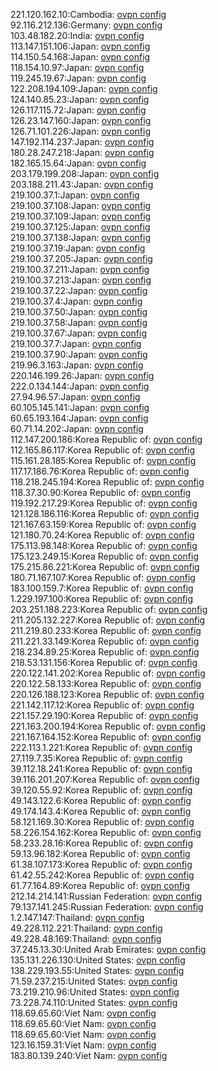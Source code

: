 221.120.162.10:Cambodia: [ovpn config](vpn/221_120_162_10.ovpn)  
92.116.212.136:Germany: [ovpn config](vpn/92_116_212_136.ovpn)  
103.48.182.20:India: [ovpn config](vpn/103_48_182_20.ovpn)  
113.147.151.106:Japan: [ovpn config](vpn/113_147_151_106.ovpn)  
114.150.54.168:Japan: [ovpn config](vpn/114_150_54_168.ovpn)  
118.154.10.97:Japan: [ovpn config](vpn/118_154_10_97.ovpn)  
119.245.19.67:Japan: [ovpn config](vpn/119_245_19_67.ovpn)  
122.208.194.109:Japan: [ovpn config](vpn/122_208_194_109.ovpn)  
124.140.85.23:Japan: [ovpn config](vpn/124_140_85_23.ovpn)  
126.117.115.72:Japan: [ovpn config](vpn/126_117_115_72.ovpn)  
126.23.147.160:Japan: [ovpn config](vpn/126_23_147_160.ovpn)  
126.71.101.226:Japan: [ovpn config](vpn/126_71_101_226.ovpn)  
147.192.114.237:Japan: [ovpn config](vpn/147_192_114_237.ovpn)  
180.28.247.218:Japan: [ovpn config](vpn/180_28_247_218.ovpn)  
182.165.15.64:Japan: [ovpn config](vpn/182_165_15_64.ovpn)  
203.179.199.208:Japan: [ovpn config](vpn/203_179_199_208.ovpn)  
203.188.211.43:Japan: [ovpn config](vpn/203_188_211_43.ovpn)  
219.100.37.1:Japan: [ovpn config](vpn/219_100_37_1.ovpn)  
219.100.37.108:Japan: [ovpn config](vpn/219_100_37_108.ovpn)  
219.100.37.109:Japan: [ovpn config](vpn/219_100_37_109.ovpn)  
219.100.37.125:Japan: [ovpn config](vpn/219_100_37_125.ovpn)  
219.100.37.138:Japan: [ovpn config](vpn/219_100_37_138.ovpn)  
219.100.37.19:Japan: [ovpn config](vpn/219_100_37_19.ovpn)  
219.100.37.205:Japan: [ovpn config](vpn/219_100_37_205.ovpn)  
219.100.37.211:Japan: [ovpn config](vpn/219_100_37_211.ovpn)  
219.100.37.213:Japan: [ovpn config](vpn/219_100_37_213.ovpn)  
219.100.37.22:Japan: [ovpn config](vpn/219_100_37_22.ovpn)  
219.100.37.4:Japan: [ovpn config](vpn/219_100_37_4.ovpn)  
219.100.37.50:Japan: [ovpn config](vpn/219_100_37_50.ovpn)  
219.100.37.58:Japan: [ovpn config](vpn/219_100_37_58.ovpn)  
219.100.37.67:Japan: [ovpn config](vpn/219_100_37_67.ovpn)  
219.100.37.7:Japan: [ovpn config](vpn/219_100_37_7.ovpn)  
219.100.37.90:Japan: [ovpn config](vpn/219_100_37_90.ovpn)  
219.96.3.163:Japan: [ovpn config](vpn/219_96_3_163.ovpn)  
220.146.199.26:Japan: [ovpn config](vpn/220_146_199_26.ovpn)  
222.0.134.144:Japan: [ovpn config](vpn/222_0_134_144.ovpn)  
27.94.96.57:Japan: [ovpn config](vpn/27_94_96_57.ovpn)  
60.105.145.141:Japan: [ovpn config](vpn/60_105_145_141.ovpn)  
60.65.193.164:Japan: [ovpn config](vpn/60_65_193_164.ovpn)  
60.71.14.202:Japan: [ovpn config](vpn/60_71_14_202.ovpn)  
112.147.200.186:Korea Republic of: [ovpn config](vpn/112_147_200_186.ovpn)  
112.165.86.117:Korea Republic of: [ovpn config](vpn/112_165_86_117.ovpn)  
115.161.28.185:Korea Republic of: [ovpn config](vpn/115_161_28_185.ovpn)  
117.17.186.76:Korea Republic of: [ovpn config](vpn/117_17_186_76.ovpn)  
118.218.245.194:Korea Republic of: [ovpn config](vpn/118_218_245_194.ovpn)  
118.37.30.90:Korea Republic of: [ovpn config](vpn/118_37_30_90.ovpn)  
119.192.217.29:Korea Republic of: [ovpn config](vpn/119_192_217_29.ovpn)  
121.128.186.116:Korea Republic of: [ovpn config](vpn/121_128_186_116.ovpn)  
121.167.63.159:Korea Republic of: [ovpn config](vpn/121_167_63_159.ovpn)  
121.180.70.24:Korea Republic of: [ovpn config](vpn/121_180_70_24.ovpn)  
175.113.98.148:Korea Republic of: [ovpn config](vpn/175_113_98_148.ovpn)  
175.123.249.15:Korea Republic of: [ovpn config](vpn/175_123_249_15.ovpn)  
175.215.86.221:Korea Republic of: [ovpn config](vpn/175_215_86_221.ovpn)  
180.71.167.107:Korea Republic of: [ovpn config](vpn/180_71_167_107.ovpn)  
183.100.159.7:Korea Republic of: [ovpn config](vpn/183_100_159_7.ovpn)  
1.229.197.100:Korea Republic of: [ovpn config](vpn/1_229_197_100.ovpn)  
203.251.188.223:Korea Republic of: [ovpn config](vpn/203_251_188_223.ovpn)  
211.205.132.227:Korea Republic of: [ovpn config](vpn/211_205_132_227.ovpn)  
211.219.80.233:Korea Republic of: [ovpn config](vpn/211_219_80_233.ovpn)  
211.221.33.149:Korea Republic of: [ovpn config](vpn/211_221_33_149.ovpn)  
218.234.89.25:Korea Republic of: [ovpn config](vpn/218_234_89_25.ovpn)  
218.53.131.156:Korea Republic of: [ovpn config](vpn/218_53_131_156.ovpn)  
220.122.141.202:Korea Republic of: [ovpn config](vpn/220_122_141_202.ovpn)  
220.122.58.133:Korea Republic of: [ovpn config](vpn/220_122_58_133.ovpn)  
220.126.188.123:Korea Republic of: [ovpn config](vpn/220_126_188_123.ovpn)  
221.142.117.12:Korea Republic of: [ovpn config](vpn/221_142_117_12.ovpn)  
221.157.29.190:Korea Republic of: [ovpn config](vpn/221_157_29_190.ovpn)  
221.163.200.194:Korea Republic of: [ovpn config](vpn/221_163_200_194.ovpn)  
221.167.164.152:Korea Republic of: [ovpn config](vpn/221_167_164_152.ovpn)  
222.113.1.221:Korea Republic of: [ovpn config](vpn/222_113_1_221.ovpn)  
27.119.7.35:Korea Republic of: [ovpn config](vpn/27_119_7_35.ovpn)  
39.112.18.241:Korea Republic of: [ovpn config](vpn/39_112_18_241.ovpn)  
39.116.201.207:Korea Republic of: [ovpn config](vpn/39_116_201_207.ovpn)  
39.120.55.92:Korea Republic of: [ovpn config](vpn/39_120_55_92.ovpn)  
49.143.122.6:Korea Republic of: [ovpn config](vpn/49_143_122_6.ovpn)  
49.174.143.4:Korea Republic of: [ovpn config](vpn/49_174_143_4.ovpn)  
58.121.169.30:Korea Republic of: [ovpn config](vpn/58_121_169_30.ovpn)  
58.226.154.162:Korea Republic of: [ovpn config](vpn/58_226_154_162.ovpn)  
58.233.28.16:Korea Republic of: [ovpn config](vpn/58_233_28_16.ovpn)  
59.13.96.182:Korea Republic of: [ovpn config](vpn/59_13_96_182.ovpn)  
61.38.107.173:Korea Republic of: [ovpn config](vpn/61_38_107_173.ovpn)  
61.42.55.242:Korea Republic of: [ovpn config](vpn/61_42_55_242.ovpn)  
61.77.164.89:Korea Republic of: [ovpn config](vpn/61_77_164_89.ovpn)  
212.14.214.141:Russian Federation: [ovpn config](vpn/212_14_214_141.ovpn)  
79.137.141.245:Russian Federation: [ovpn config](vpn/79_137_141_245.ovpn)  
1.2.147.147:Thailand: [ovpn config](vpn/1_2_147_147.ovpn)  
49.228.112.221:Thailand: [ovpn config](vpn/49_228_112_221.ovpn)  
49.228.48.169:Thailand: [ovpn config](vpn/49_228_48_169.ovpn)  
37.245.13.30:United Arab Emirates: [ovpn config](vpn/37_245_13_30.ovpn)  
135.131.226.130:United States: [ovpn config](vpn/135_131_226_130.ovpn)  
138.229.193.55:United States: [ovpn config](vpn/138_229_193_55.ovpn)  
71.59.237.215:United States: [ovpn config](vpn/71_59_237_215.ovpn)  
73.219.210.96:United States: [ovpn config](vpn/73_219_210_96.ovpn)  
73.228.74.110:United States: [ovpn config](vpn/73_228_74_110.ovpn)  
118.69.65.60:Viet Nam: [ovpn config](vpn/118_69_65_60.ovpn)  
118.69.65.60:Viet Nam: [ovpn config](vpn/118_69_65_60.ovpn)  
118.69.65.60:Viet Nam: [ovpn config](vpn/118_69_65_60.ovpn)  
123.16.159.31:Viet Nam: [ovpn config](vpn/123_16_159_31.ovpn)  
183.80.139.240:Viet Nam: [ovpn config](vpn/183_80_139_240.ovpn)  
